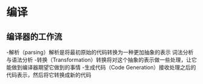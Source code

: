 # 编译

## 编译器的工作流

-解析（parsing）解析是将最初原始的代码转换为一种更加抽象的表示 词法分析与语法分析
-转换（Transformation）转换将对这个抽象的表示做一些处理，让它能做到编译器期望它做到的事情
-生成代码（Code Generation）接收处理之后的代码表示，然后将它转换成新的代码